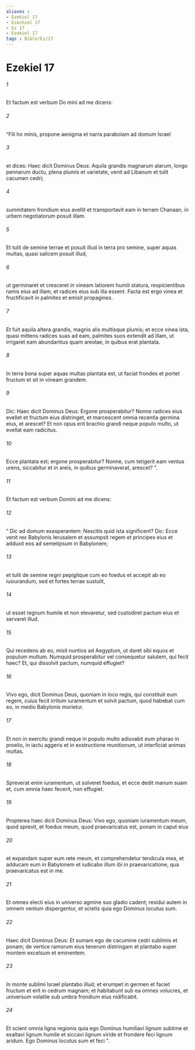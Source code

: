 ```yaml
---
aliases : 
- Ezekiel 17
- Ézéchiel 17
- Ez 17
- Ezekiel 17
tags : Bible/Ez/17
---
```


# Ezekiel 17

###### 1
Et factum est verbum Do mini ad me dicens: 
###### 2
“Fili ho minis, propone aenigma et narra parabolam ad domum Israel 
###### 3
et dices: Haec dicit Dominus Deus: Aquila grandis magnarum alarum, longo pennarum ductu, plena plumis et varietate, venit ad Libanum et tulit cacumen cedri;
###### 4
summitatem frondium eius avellit et transportavit eam in terram Chanaan, in urbem negotiatorum posuit illam.
###### 5
Et tulit de semine terrae et posuit illud in terra pro semine, super aquas multas, quasi salicem posuit illud,
###### 6
ut germinaret et cresceret in vineam latiorem humili statura, respicientibus ramis eius ad illam, et radices eius sub illa essent. Facta est ergo vinea et fructificavit in palmites et emisit propagines.
###### 7
Et fuit aquila altera grandis, magnis alis multisque plumis; et ecce vinea ista, quasi mittens radices suas ad eam, palmites suos extendit ad illam, ut irrigaret eam abundantius quam areolae, in quibus erat plantata.
###### 8
In terra bona super aquas multas plantata est, ut faciat frondes et portet fructum et sit in vineam grandem.
###### 9
Dic: Haec dicit Dominus Deus: Ergone prosperabitur? Nonne radices eius evellet et fructum eius distringet, et marcescent omnia recentia germina eius, et arescet? Et non opus erit brachio grandi neque populo multo, ut evellat eam radicitus.
###### 10
Ecce plantata est; ergone prosperabitur? Nonne, cum tetigerit eam ventus urens, siccabitur et in areis, in quibus germinaverat, arescet? ”.
###### 11
Et factum est verbum Domini ad me dicens: 
###### 12
“ Dic ad domum exasperantem: Nescitis quid ista significent? Dic: Ecce venit rex Babylonis Ierusalem et assumpsit regem et principes eius et adduxit eos ad semetipsum in Babylonem; 
###### 13
et tulit de semine regni pepigitque cum eo foedus et accepit ab eo iusiurandum, sed et fortes terrae sustulit, 
###### 14
ut esset regnum humile et non elevaretur, sed custodiret pactum eius et servaret illud. 
###### 15
Qui recedens ab eo, misit nuntios ad Aegyptum, ut daret sibi equos et populum multum. Numquid prosperabitur vel consequetur salutem, qui fecit haec? Et, qui dissolvit pactum, numquid effugiet? 
###### 16
Vivo ego, dicit Dominus Deus, quoniam in loco regis, qui constituit eum regem, cuius fecit irritum iuramentum et solvit pactum, quod habebat cum eo, in medio Babylonis morietur. 
###### 17
Et non in exercitu grandi neque in populo multo adiuvabit eum pharao in proelio, in iactu aggeris et in exstructione munitionum, ut interficiat animas multas. 
###### 18
Spreverat enim iuramentum, ut solveret foedus, et ecce dedit manum suam et, cum omnia haec fecerit, non effugiet.
###### 19
Propterea haec dicit Dominus Deus: Vivo ego, quoniam iuramentum meum, quod sprevit, et foedus meum, quod praevaricatus est, ponam in caput eius 
###### 20
et expandam super eum rete meum, et comprehendetur tendicula mea, et adducam eum in Babylonem et iudicabo illum ibi in praevaricatione, qua praevaricatus est in me. 
###### 21
Et omnes electi eius in universo agmine suo gladio cadent; residui autem in omnem ventum dispergentur, et scietis quia ego Dominus locutus sum.
###### 22
Haec dicit Dominus Deus: Et sumam ego de cacumine cedri sublimis et ponam; de vertice ramorum eius tenerum distringam et plantabo super montem excelsum et eminentem.
###### 23
In monte sublimi Israel plantabo illud; et erumpet in germen et faciet fructum et erit in cedrum magnam; et habitabunt sub ea omnes volucres, et universum volatile sub umbra frondium eius nidificabit.
###### 24
Et scient omnia ligna regionis quia ego Dominus humiliavi lignum sublime et exaltavi lignum humile et siccavi lignum viride et frondere feci lignum aridum. Ego Dominus locutus sum et feci ”. 
